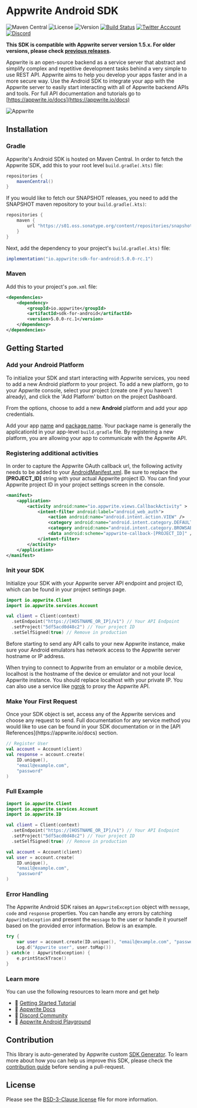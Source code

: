 # Appwrite Android SDK

![Maven Central](https://img.shields.io/maven-central/v/io.appwrite/sdk-for-android.svg?color=green&style=flat-square)
![License](https://img.shields.io/github/license/appwrite/sdk-for-android.svg?style=flat-square)
![Version](https://img.shields.io/badge/api%20version-1.4.13-blue.svg?style=flat-square)
[![Build Status](https://img.shields.io/travis/com/appwrite/sdk-generator?style=flat-square)](https://travis-ci.com/appwrite/sdk-generator)
[![Twitter Account](https://img.shields.io/twitter/follow/appwrite?color=00acee&label=twitter&style=flat-square)](https://twitter.com/appwrite)
[![Discord](https://img.shields.io/discord/564160730845151244?label=discord&style=flat-square)](https://appwrite.io/discord)

**This SDK is compatible with Appwrite server version 1.5.x. For older versions, please check [previous releases](https://github.com/appwrite/sdk-for-android/releases).**

Appwrite is an open-source backend as a service server that abstract and simplify complex and repetitive development tasks behind a very simple to use REST API. Appwrite aims to help you develop your apps faster and in a more secure way. Use the Android SDK to integrate your app with the Appwrite server to easily start interacting with all of Appwrite backend APIs and tools. For full API documentation and tutorials go to [https://appwrite.io/docs](https://appwrite.io/docs)

![Appwrite](https://appwrite.io/images/github.png)

## Installation

### Gradle

Appwrite's Android SDK is hosted on Maven Central. In order to fetch the Appwrite SDK, add this to your root level `build.gradle(.kts)` file:

```groovy
repositories {      
    mavenCentral()
}
```

If you would like to fetch our SNAPSHOT releases, you need to add the SNAPSHOT maven repository to your `build.gradle(.kts)`:

```groovy
repositories {
    maven {
        url "https://s01.oss.sonatype.org/content/repositories/snapshots/"
    }
}
```

Next, add the dependency to your project's `build.gradle(.kts)` file:

```groovy
implementation("io.appwrite:sdk-for-android:5.0.0-rc.1")
```

### Maven
Add this to your project's `pom.xml` file:

```xml
<dependencies>
    <dependency>
        <groupId>io.appwrite</groupId>
        <artifactId>sdk-for-android</artifactId>
        <version>5.0.0-rc.1</version>
    </dependency>
</dependencies>
```


## Getting Started

### Add your Android Platform
To initialize your SDK and start interacting with Appwrite services, you need to add a new Android platform to your project. To add a new platform, go to your Appwrite console, select your project (create one if you haven't already), and click the 'Add Platform' button on the project Dashboard.

From the options, choose to add a new **Android** platform and add your app credentials.

Add your app <u>name</u> and <u>package name</u>. Your package name is generally the applicationId in your app-level `build.gradle` file. By registering a new platform, you are allowing your app to communicate with the Appwrite API.

### Registering additional activities
In order to capture the Appwrite OAuth callback url, the following activity needs to be added to your [AndroidManifest.xml](https://github.com/appwrite/playground-for-android/blob/master/app/src/main/AndroidManifest.xml). Be sure to replace the **[PROJECT_ID]** string with your actual Appwrite project ID. You can find your Appwrite project ID in your project settings screen in the console.

```xml
<manifest>
    <application>
        <activity android:name="io.appwrite.views.CallbackActivity" >
            <intent-filter android:label="android_web_auth">
                <action android:name="android.intent.action.VIEW" />
                <category android:name="android.intent.category.DEFAULT" />
                <category android:name="android.intent.category.BROWSABLE" />
                <data android:scheme="appwrite-callback-[PROJECT_ID]" />
            </intent-filter>
        </activity>
    </application>
</manifest>
```

### Init your SDK

<p>Initialize your SDK with your Appwrite server API endpoint and project ID, which can be found in your project settings page.

```kotlin
import io.appwrite.Client
import io.appwrite.services.Account

val client = Client(context)
  .setEndpoint("https://[HOSTNAME_OR_IP]/v1") // Your API Endpoint
  .setProject("5df5acd0d48c2") // Your project ID
  .setSelfSigned(true) // Remove in production
```

Before starting to send any API calls to your new Appwrite instance, make sure your Android emulators has network access to the Appwrite server hostname or IP address.

When trying to connect to Appwrite from an emulator or a mobile device, localhost is the hostname of the device or emulator and not your local Appwrite instance. You should replace localhost with your private IP. You can also use a service like [ngrok](https://ngrok.com/) to proxy the Appwrite API.

### Make Your First Request

<p>Once your SDK object is set, access any of the Appwrite services and choose any request to send. Full documentation for any service method you would like to use can be found in your SDK documentation or in the [API References](https://appwrite.io/docs) section.

```kotlin
// Register User
val account = Account(client)
val response = account.create(
    ID.unique(),
    "email@example.com", 
    "password"
)
```

### Full Example

```kotlin
import io.appwrite.Client
import io.appwrite.services.Account
import io.appwrite.ID

val client = Client(context)
  .setEndpoint("https://[HOSTNAME_OR_IP]/v1") // Your API Endpoint
  .setProject("5df5acd0d48c2") // Your project ID
  .setSelfSigned(true) // Remove in production

val account = Account(client)
val user = account.create(
    ID.unique(),
    "email@example.com", 
    "password"
)
```

### Error Handling
The Appwrite Android SDK raises an `AppwriteException` object with `message`, `code` and `response` properties. You can handle any errors by catching `AppwriteException` and present the `message` to the user or handle it yourself based on the provided error information. Below is an example.

```kotlin
try {
    var user = account.create(ID.unique(), "email@example.com", "password")
    Log.d("Appwrite user", user.toMap())
} catch(e : AppwriteException) {
    e.printStackTrace()
}
```

### Learn more
You can use the following resources to learn more and get help
- 🚀 [Getting Started Tutorial](https://appwrite.io/docs/getting-started-for-android)
- 📜 [Appwrite Docs](https://appwrite.io/docs)
- 💬 [Discord Community](https://appwrite.io/discord)
- 🚂 [Appwrite Android Playground](https://github.com/appwrite/playground-for-android)

## Contribution

This library is auto-generated by Appwrite custom [SDK Generator](https://github.com/appwrite/sdk-generator). To learn more about how you can help us improve this SDK, please check the [contribution guide](https://github.com/appwrite/sdk-generator/blob/master/CONTRIBUTING.md) before sending a pull-request.

## License

Please see the [BSD-3-Clause license](https://raw.githubusercontent.com/appwrite/appwrite/master/LICENSE) file for more information.